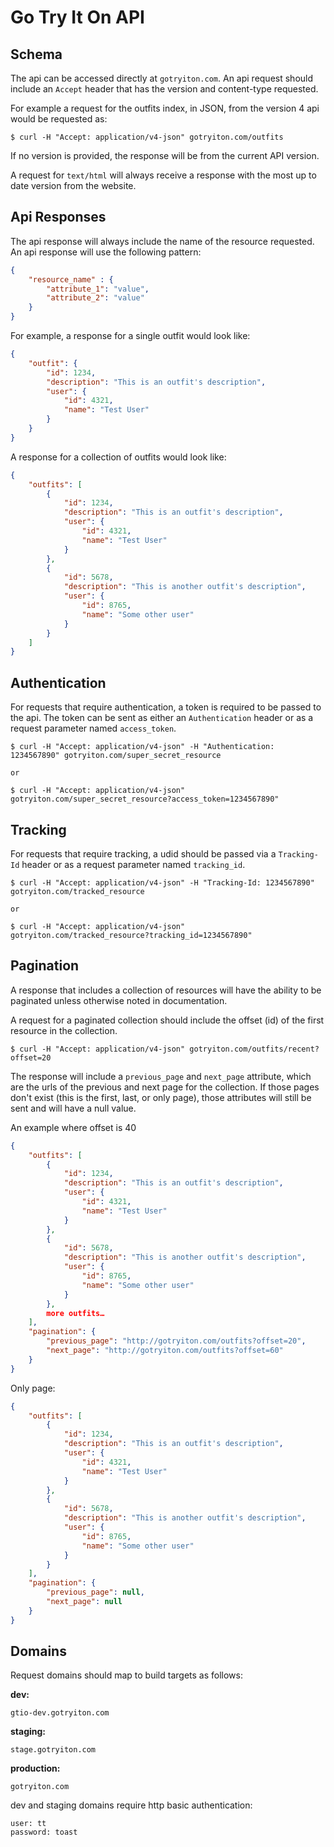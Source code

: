 # Go Try It On API


## Schema

The api can be accessed directly at `gotryiton.com`. An api request should include an `Accept` header that has the version and content-type requested.

For example a request for the outfits index, in JSON, from the version 4 api would be requested as: 

	$ curl -H "Accept: application/v4-json" gotryiton.com/outfits

If no version is provided, the response will be from the current API version.

A request for `text/html` will always receive a response with the most up to date version from the website.

## Api Responses

The api response will always include the name of the resource requested. An api response will use the following pattern:

```json
{
	"resource_name" : {
		"attribute_1": "value", 
		"attribute_2": "value"
	}
}
```

For example, a response for a single outfit would look like:

```json	
{
	"outfit": {
		"id": 1234,
		"description": "This is an outfit's description",
		"user": {
			"id": 4321,
			"name": "Test User"
		}
	}
}
```

A response for a collection of outfits would look like: 

```json	
{
    "outfits": [
        {	        	
            "id": 1234,
            "description": "This is an outfit's description",
            "user": {
            	"id": 4321,
            	"name": "Test User"
            }
        },
        {
            "id": 5678,
            "description": "This is another outfit's description",
            "user": {
            	"id": 8765,
            	"name": "Some other user"
            }
        }
    ]
}
```
	
## Authentication

For requests that require authentication, a token is required to be passed to the api. The token can be sent as either an `Authentication` header or as a request parameter named `access_token`.

	$ curl -H "Accept: application/v4-json" -H "Authentication: 1234567890" gotryiton.com/super_secret_resource
	
	or
	
	$ curl -H "Accept: application/v4-json" gotryiton.com/super_secret_resource?access_token=1234567890"


## Tracking

For requests that require tracking, a udid should be passed via a `Tracking-Id` header or as a request parameter named `tracking_id`.

    $ curl -H "Accept: application/v4-json" -H "Tracking-Id: 1234567890" gotryiton.com/tracked_resource
    
    or
    
    $ curl -H "Accept: application/v4-json" gotryiton.com/tracked_resource?tracking_id=1234567890"
    

## Pagination

A response that includes a collection of resources will have the ability to be paginated unless otherwise noted in documentation.

A request for a paginated collection should include the offset (id) of the first resource in the collection.

	$ curl -H "Accept: application/v4-json" gotryiton.com/outfits/recent?offset=20

The response will include a `previous_page` and `next_page` attribute, which are the urls of the previous and next page for the collection. If those pages don't exist (this is the first, last, or only page), those attributes will still be sent and will have a null value.

An example where offset is 40

```json
{
    "outfits": [
        {
            "id": 1234,
            "description": "This is an outfit's description",
            "user": {
            	"id": 4321,
            	"name": "Test User"
            }
        },
        {
            "id": 5678,
            "description": "This is another outfit's description",
            "user": {
            	"id": 8765,
            	"name": "Some other user"
            }
        },
		more outfits…
    ],
    "pagination": {
        "previous_page": "http://gotryiton.com/outfits?offset=20",
        "next_page": "http://gotryiton.com/outfits?offset=60"
    }
}
```

Only page:

```json
{
    "outfits": [
        {
    		"id": 1234,
    		"description": "This is an outfit's description",
    		"user": {
    			"id": 4321,
    			"name": "Test User"
    		}
        },
        {
    		"id": 5678,
    		"description": "This is another outfit's description",
    		"user": {
    			"id": 8765,
    			"name": "Some other user"
    		}
        }
    ],
    "pagination": {
        "previous_page": null,
        "next_page": null
    }
}
```


## Domains

Request domains should map to build targets as follows:

**dev:**

    gtio-dev.gotryiton.com

**staging:**

    stage.gotryiton.com

**production:**

    gotryiton.com

dev and staging domains require http basic authentication:

    user: tt
    password: toast
